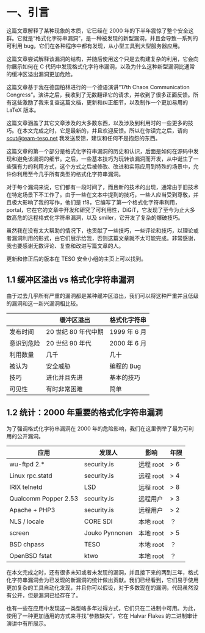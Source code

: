 # 一、引言

这篇文章解释了某种现象的本质，它已经在 2000 年的下半年震惊了整个安全这群。它就是“格式化字符串漏洞”，是一种被发现的新型漏洞，并且会导致一系列的可利用 bug，它们在各种程序中都有发现，从小型工具到大型服务器应用。

这篇文章尝试解释该漏洞的结构，并随后使用这个只是去构建复杂的利用，它会向你展示如何在 C 代码中发现格式化字符串漏洞，以及为什么这种新型漏洞比通常的缓冲区溢出漏洞更加危险。

这篇文章基于我在德国柏林进行的一个德语演讲“17th Chaos Communication Congress”。演讲之后，我收到了无数翻译它的请求，并收到了很多正面反馈。所有这些激励了我来复查这篇文档，更新和纠正细节，以及制作一个更加易用的 LaTeX 版本。

这篇文章涵盖了其它文章涉及的大多数东西，以及涉及到利用时的一些更多的技巧。在本文完成之时，它是最新的，并且欢迎反馈。所以在你读完之后，请向  scut@team-teso.net 我发送反馈，建议和任何不是抱怨的东西。

这篇文章的第一个部分是格式化字符串漏洞的历史和认识，后面是如何在源码中发现和避免该漏洞的细节。之后，一些基本技巧为玩转该漏洞而开发，从中诞生了一些强有力的利用方式，这个方式之后被修改、改进和实际应用到特殊的场景中，允许你利用至今几乎所有类型的格式化字符串漏洞。

对于每个漏洞来说，它们都有一段时间了，而且新的技术的出现，通常由于旧技术在特定场景下不工作了。由于一些在文本中提到的技巧，一些人应当受到尊敬，并且极大影响了我的写作，他们是 tf8，它编写了第一个格式化字符串利用，portal，它在它的文章中开发和研究了可利用性，DiGiT，它发现了至今为止大多数高危的远程格式化字符串漏洞，以及 smiler，它开发了复杂的爆破技巧。

虽然我在没有太大帮助的情况下，也贡献了一些技巧，一些评论和技巧，以理论或者漏洞利用的形式，由它们展示给我，否则这篇文章就不太可能完成。非常感谢，我也要感谢无数评论、复查和改进写篇文章的人。

更新和修正后的版本在 TESO 安全小组的主页上可以找到。

## 1.1 缓冲区溢出 vs 格式化字符串漏洞

由于过去几乎所有严重的漏洞都是某种缓冲区溢出，我们可以将这种严重并且低级的漏洞和这一新兴漏洞相比较。

| | 缓冲区溢出 | 格式化字符串 |
| --- | --- | --- |
| 发布时间 | 20 世纪 80 年代中期 | 1999 年 6 月 |
| 意识到危险 | 20 世纪 90 年代 | 2000 年 6 月 |
| 利用数量 | 几千 | 几十 |
| 被认为 | 安全威胁 | 编程的 Bug |
| 技巧 | 进化并且先进 | 基本的技巧 |
| 可见性 | 有时非常困难 | 简单 |

## 1.2 统计：2000 年重要的格式化字符串漏洞

为了强调格式化字符串漏洞在 2000 年的危险影响，我们在这里例举了最为可利用的公开漏洞。

| 应用 | 发现人 | 影响 | 年限 |
| --- | --- | --- | --- |
| wu-ftpd 2.* | security.is | 远程 root | > 6 |
| Linux rpc.statd | security.is | 远程 root | > 4 |
| IRIX telnetd | LSD | 远程 root | > 8 |
| Qualcomm Popper 2.53 | security.is | 远程用户 | > 3 |
| Apache + PHP3 | security.is | 远程用户 | > 2 |
| NLS / locale | CORE SDI | 本地 root | ？ |
| screen | Jouko Pynnonen | 本地 root | > 5 |
| BSD chpass | TESO | 本地 root | ？ |
| OpenBSD fstat | ktwo | 本地 root | ？ |

在本文完成之时，还有很多未知或者未发现的漏洞，并且接下来的两到三年，格式化字符串漏洞会为已发现的新漏洞的统计做出贡献。我们已经看到，它们易于使用更加复杂的工具自动化发现，并且你可以假设，对于多数现在的漏洞，代码虽然没有公开，但是漏洞已经存在了。

也有一些在应用中发现这一类型咯多年过得方式，它们只在二进制中可用。为此，使用了一种更加通用的方式来寻找“参数缺失”，它在 Halvar Flakes 的二进制审计演讲中有所展示。
